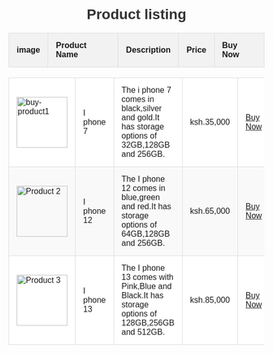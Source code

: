  <!DOCTYPE html>
<html lang="en">
    <head>
        <meta charset="UTF-8">
        <meta name="viewport"
        content="width=device-width,initial-scale=1.0">
        <title>Online store-Product Listing</title>
        <style>
            body {
              font-family: Arial,sans-serif;
              margin: 0;
              padding: 20px;
              background: color #f4f4f4;
            }
            h1 {
                text-align: center;
                color: #333;
            }
            table {
                width:100%;
                border-collapse: collapse;
                margin:20px 0;
                background-color:#fff;
            }
            th,td {
                padding: 15px;
                text-align: left;
                border: 1px solid #ddd;
            }
            th {
                background-color: #f2f2f2;
            }
            tr:nth-child(even){
                background-color: #f9f9f9;
            }
            tr:hover{
                background-color:#f1f1f1;
            }
            img {
                width: 100px;
                height:auto;
            }
            purchase-link{
                text-decoration:none;
                color:white;
                background-color:#4CAF50;
                padding:10px 20px;
                border-radius:5px;
            }
            purchase-link:hover{
                background-color: #45a049;
            }
        </style>
    </head>
<body>
    <h1>Product listing</h1>
    <table>
        <thead>
            <tr>
                <th>image</th>
                <th>Product Name</th>
                <th>Description</th>
                <th>Price</th>
                <th>Buy Now</th>
            </tr>
        </thead>
    </table>
</body>
<body>
<table>
<tr>
    <td><img src="https://th.bing.com/th?id=OIP.1h-JoBXyXUBffhvK3Q_tGwHaGQ&w=272&h=229&c=8&rs=1&qlt=90&o=6&dpr=1.3&pid=3.1&rm=2"alt="buy-product1"></td>
    <td>I phone 7</td>
    <td>The i phone 7 comes in black,silver and gold.It has storage options of 32GB,128GB and 256GB.</td>
    <td>ksh.35,000</td>
    <td><a href="buy-product1.html"
    class="Product-link">Buy Now</a></td>
</tr>
<tr>
    <td><img src="https://www.bing.com/th?id=OIP.bQ3GXoIgs905LMUQbJfRkgAAAA&w=306&h=203&c=8&rs=1&qlt=90&o=6&dpr=1.3&pid=3.1&rm=2"alt="Product 2"></td>
    <td>I phone 12</td>
    <td>The I phone 12 comes in blue,green and red.It has storage options of 64GB,128GB and 256GB.</td>
    <td>ksh.65,000</td>
    <td><a href="buy product2.html."class="purchase-link">Buy Now</a></td>
    </tr>
    <tr>
        <td><img src="https://www.bing.com/th?id=OIP.SrW_WbDqz8R-ydbVTOVIQAAAAA&w=250&h=250&c=8&rs=1&qlt=90&o=6&dpr=1.3&pid=3.1&rm=2"alt="Product 3"></td>
        <td>I phone 13</td>
        <td>The I phone 13 comes with Pink,Blue and Black.It has storage options of 128GB,256GB and 512GB.</td>
        <td>ksh.85,000</td>
        <td><a href="buy-product3.html"class="purchase-link">Buy Now</a></td>
    </tr>
</tbody>
</table>
</html>
